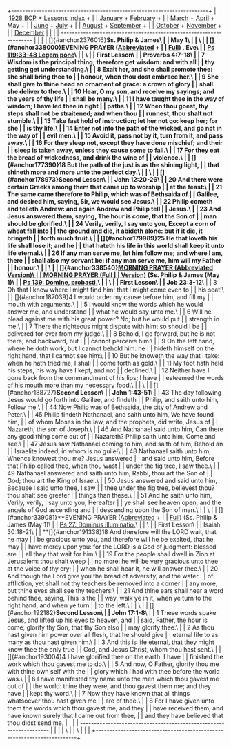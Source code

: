 +-----------------------------------------------------------------------+
|  [1928 BCP](../index.html) + [Lessons Index](index.html) +            |
| [January](FixedJan.html) + [February](FixedFeb.html) +                |
| [March](FixedMar.html) + [April](FixedApril.html) + May +             |
| [June](FixedJune.html) + [July](FixedJuly.html) +                     |
| [August](FixedAugust.html) + [September](FixedSeptember.html) +       |
| [October](FixedOctober.html) + [November](FixedNov.html) +            |
| [December](FixedDec.html)                                             |
|                                                                       |
| -------------------------------------------------------------------   |
|                                                                       |
| []{#anchor2376016}**Ss. Philip & James\                               |
| May 1\                                                                |
| \                                                                     |
| **[]{#anchor338000}**EVENING PRAYER ([Abbreviated](../dO_EP.html) +   |
| [Full](../dailyofficeEP.html)) , Eve\                                 |
| [Ps 119:33-48 Legem pone](../Psalter/PS119.html#anchor434966)\        |
| \                                                                     |
| First Lesson\                                                         |
| Proverbs 4:7-18**\                                                    |
| 7 Wisdom is the principal thing; therefore get wisdom: and with all   |
| thy getting get understanding.\                                       |
| 8 Exalt her, and she shall promote thee: she shall bring thee to      |
| honour, when thou dost embrace her.\                                  |
| 9 She shall give to thine head an ornament of grace: a crown of glory |
| shall she deliver to thee.\                                           |
| 10 Hear, O my son, and receive my sayings; and the years of thy life  |
| shall be many.\                                                       |
| 11 I have taught thee in the way of wisdom; I have led thee in right  |
| paths.\                                                               |
| 12 When thou goest, thy steps shall not be straitened; and when thou  |
| runnest, thou shalt not stumble.\                                     |
| 13 Take fast hold of instruction; let her not go: keep her; for she   |
| is thy life.\                                                         |
| 14 Enter not into the path of the wicked, and go not in the way of    |
| evil men.\                                                            |
| 15 Avoid it, pass not by it, turn from it, and pass away.\            |
| 16 For they sleep not, except they have done mischief; and their      |
| sleep is taken away, unless they cause some to fall.\                 |
| 17 For they eat the bread of wickedness, and drink the wine of        |
| violence.\                                                            |
| []{#anchor177390}18 But the path of the just is as the shining light, |
| that shineth more and more unto the perfect day.\                     |
| \                                                                     |
| []{#anchor178973}**Second Lesson\                                     |
| John 12:20-26**\                                                      |
| 20 And there were certain Greeks among them that came up to worship   |
| at the feast:\                                                        |
| 21 The same came therefore to Philip, which was of Bethsaida of       |
| Galilee, and desired him, saying, Sir, we would see Jesus.\           |
| 22 Philip cometh and telleth Andrew: and again Andrew and Philip tell |
| Jesus.\                                                               |
| 23 And Jesus answered them, saying, The hour is come, that the Son of |
| man should be glorified.\                                             |
| 24 Verily, verily, I say unto you, Except a corn of wheat fall into   |
| the ground and die, it abideth alone: but if it die, it bringeth      |
| forth much fruit.\                                                    |
| []{#anchor179989}25 He that loveth his life shall lose it; and he     |
| that hateth his life in this world shall keep it unto life eternal.\  |
| 26 If any man serve me, let him follow me; and where I am, there      |
| shall also my servant be: if any man serve me, him will my Father     |
| honour.\                                                              |
| \                                                                     |
| []{#anchor338540}**[MORNING PRAYER (Abbreviated Version)\             |
| ](../DO_MP.html)[MORNING PRAYER (Full                                 |
| Version)](../dailyofficeMP.html) (Ss. Philip & James (May 1)\         |
| [Ps 139. Domine, probasti.](../Psalter/Ps139.html)\                   |
| \                                                                     |
| First Lesson\                                                         |
| Job 23:3-12**\                                                        |
| 3 Oh that I knew where I might find him! that I might come even to    |
| his seat!\                                                            |
| []{#anchor187039}4 I would order my cause before him, and fill my     |
| mouth with arguments.\                                                |
| 5 I would know the words which he would answer me, and understand     |
| what he would say unto me.\                                           |
| 6 Will he plead against me with his great power? No; but he would put |
| strength in me.\                                                      |
| 7 There the righteous might dispute with him; so should I be          |
| delivered for ever from my judge.\                                    |
| 8 Behold, I go forward, but he is not there; and backward, but I      |
| cannot perceive him:\                                                 |
| 9 On the left hand, where he doth work, but I cannot behold him: he   |
| hideth himself on the right hand, that I cannot see him:\             |
| 10 But he knoweth the way that I take: when he hath tried me, I shall |
| come forth as gold.\                                                  |
| 11 My foot hath held his steps, his way have I kept, and not          |
| declined.\                                                            |
| 12 Neither have I gone back from the commandment of his lips; I have  |
| esteemed the words of his mouth more than my necessary food.\         |
| \                                                                     |
| []{#anchor188727}**Second Lesson\                                     |
| John 1:43-51**\                                                       |
| 43 The day following Jesus would go forth into Galilee, and findeth   |
| Philip, and saith unto him, Follow me.\                               |
| 44 Now Philip was of Bethsaida, the city of Andrew and Peter.\        |
| 45 Philip findeth Nathanael, and saith unto him, We have found him,   |
| of whom Moses in the law, and the prophets, did write, Jesus of       |
| Nazareth, the son of Joseph.\                                         |
| 46 And Nathanael said unto him, Can there any good thing come out of  |
| Nazareth? Philip saith unto him, Come and see.\                       |
| 47 Jesus saw Nathanael coming to him, and saith of him, Behold an     |
| Israelite indeed, in whom is no guile!\                               |
| 48 Nathanael saith unto him, Whence knowest thou me? Jesus answered   |
| and said unto him, Before that Philip called thee, when thou wast     |
| under the fig tree, I saw thee.\                                      |
| 49 Nathanael answered and saith unto him, Rabbi, thou art the Son of  |
| God; thou art the King of Israel.\                                    |
| 50 Jesus answered and said unto him, Because I said unto thee, I saw  |
| thee under the fig tree, believest thou? thou shalt see greater       |
| things than these.\                                                   |
| 51 And he saith unto him, Verily, verily, I say unto you, Hereafter   |
| ye shall see heaven open, and the angels of God ascending and         |
| descending upon the Son of man.\                                      |
| \                                                                     |
| []{#anchor339081}**EVENING PRAYER ([Abbreviated](../dO_EP.html) +     |
| [Full](../dailyofficeEP.html)) (Ss. Philip & James (May 1)\           |
| [Ps 27. Dominus illuminatio.](../Psalter/Ps27.html)\                  |
| \                                                                     |
| First Lesson\                                                         |
| Isaiah 30:18-21\                                                      |
| **[]{#anchor191338}18 And therefore will the LORD wait, that he may   |
| be gracious unto you, and therefore will he be exalted, that he may   |
| have mercy upon you: for the LORD is a God of judgment: blessed are   |
| all they that wait for him.\                                          |
| 19 For the people shall dwell in Zion at Jerusalem: thou shalt weep   |
| no more: he will be very gracious unto thee at the voice of thy cry;  |
| when he shall hear it, he will answer thee.\                          |
| 20 And though the Lord give you the bread of adversity, and the water |
| of affliction, yet shall not thy teachers be removed into a corner    |
| any more, but thine eyes shall see thy teachers:\                     |
| 21 And thine ears shall hear a word behind thee, saying, This is the  |
| way, walk ye in it, when ye turn to the right hand, and when ye turn  |
| to the left.\                                                         |
| \                                                                     |
| []{#anchor192182}**Second Lesson\                                     |
| John 17:1-8**\                                                        |
| 1 These words spake Jesus, and lifted up his eyes to heaven, and      |
| said, Father, the hour is come; glorify thy Son, that thy Son also    |
| may glorify thee:\                                                    |
| 2 As thou hast given him power over all flesh, that he should give    |
| eternal life to as many as thou hast given him.\                      |
| 3 And this is life eternal, that they might know thee the only true   |
| God, and Jesus Christ, whom thou hast sent.\                          |
| []{#anchor193004}4 I have glorified thee on the earth: I have         |
| finished the work which thou gavest me to do.\                        |
| 5 And now, O Father, glorify thou me with thine own self with the     |
| glory which I had with thee before the world was.\                    |
| 6 I have manifested thy name unto the men which thou gavest me out of |
| the world: thine they were, and thou gavest them me; and they have    |
| kept thy word.\                                                       |
| 7 Now they have known that all things whatsoever thou hast given me   |
| are of thee.\                                                         |
| 8 For I have given unto them the words which thou gavest me; and they |
| have received them, and have known surely that I came out from thee,  |
| and they have believed that thou didst send me.                       |
|                                                                       |
| -------------------------------------------------------------------   |
|                                                                       |
| \                                                                     |
| \                                                                     |
| [](http://www.episcopalnet.org/DBS/DOR.html)                          |
+-----------------------------------------------------------------------+
